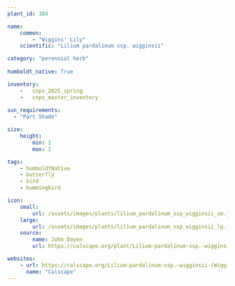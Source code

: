```yaml
---                        
plant_id: 384 

name: 
    common: 
        - "Wiggins' Lily"  
    scientific: "Lilium pardalinum ssp. wigginsii" 

category: "perennial herb" 
                                                       
humboldt_native: True

inventory: 
    -   cnps_2025_spring
    -   cnps_master_inventory
                          
sun_requirements:        
  - "Part Shade"          

size:           
    height:          
        min: 1
        max: 1 

tags: 
    - humboldtNative
    - butterfly
    - bird
    - hummingbird 

icon: 
    small: 
        url: /assets/images/plants/lilium_pardalinum_ssp_wigginsii_sm.jpeg 
    large: 
        url: /assets/images/plants/lilium_pardalinum_ssp_wigginsii_lg.jpeg 
    source: 
        name: John Doyen
        url: https://calscape.org/plant/Lilium-pardalinum-ssp.-wigginsii-(Wiggins'-Lily)/gallery 

websites:
    - url: https://calscape.org/Lilium-pardalinum-ssp.-wigginsii-(Wiggins'-Lily) 
      name: "Calscape"
---    
```

